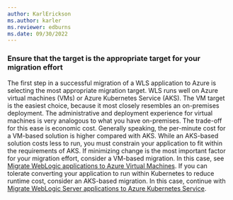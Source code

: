 ```yaml
---
author: KarlErickson
ms.author: karler
ms.reviewer: edburns
ms.date: 09/30/2022
---
```


### Ensure that the target is the appropriate target for your migration effort

The first step in a successful migration of a WLS application to Azure is selecting the most appropriate migration target. WLS runs well on Azure virtual machines (VMs) or Azure Kubernetes Service (AKS). The VM target is the easiest choice, because it most closely resembles an on-premises deployment. The administrative and deployment experience for virtual machines is very analogous to what you have on-premises. The trade-off for this ease is economic cost. Generally speaking, the per-minute cost for a VM-based solution is higher compared with AKS. While an AKS-based solution costs less to run, you must constrain your application to fit within the requirements of AKS. If minimizing change is the most important factor for your migration effort, consider a VM-based migration. In this case, see [Migrate WebLogic applications to Azure Virtual Machines](../migrate-weblogic-to-virtual-machines.md). If you can tolerate converting your application to run within Kubernetes to reduce runtime cost, consider an AKS-based migration.  In this case, continue with [Migrate WebLogic Server applications to Azure Kubernetes Service](../migrate-weblogic-to-azure-kubernetes-service.md).
